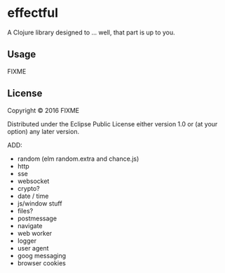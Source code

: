 # effectful

A Clojure library designed to ... well, that part is up to you.

## Usage

FIXME

## License

Copyright © 2016 FIXME

Distributed under the Eclipse Public License either version 1.0 or (at
your option) any later version.

ADD:
- random (elm random.extra and chance.js)
- http
- sse
- websocket
- crypto?
- date / time
- js/window stuff
- files?
- postmessage
- navigate
- web worker
- logger
- user agent
- goog messaging
- browser cookies
